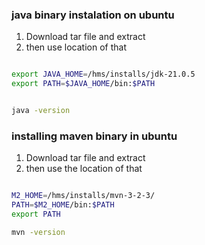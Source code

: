 ### java binary instalation on ubuntu

1. Download tar file and extract
2. then use location of that

```bash

export JAVA_HOME=/hms/installs/jdk-21.0.5
export PATH=$JAVA_HOME/bin:$PATH


java -version
```

### installing maven binary in ubuntu

1. Download tar file and extract
2. then use the location of that

```bash

M2_HOME=/hms/installs/mvn-3-2-3/
PATH=$M2_HOME/bin:$PATH
export PATH

mvn -version
```
